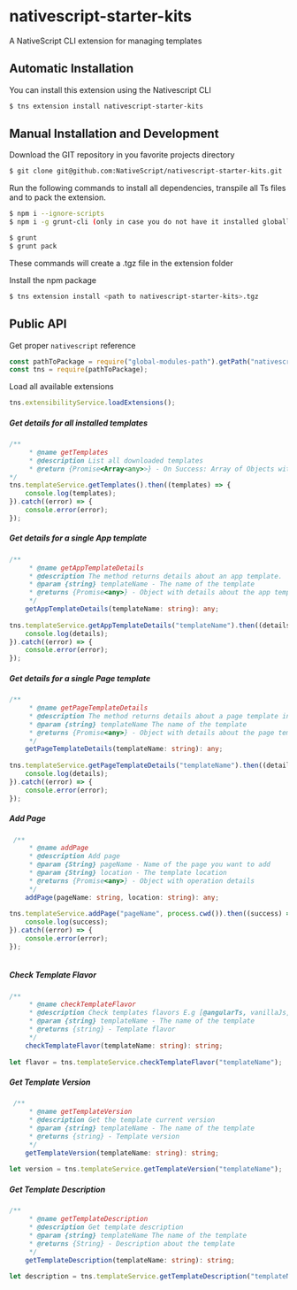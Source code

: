 # nativescript-starter-kits
A NativeScript CLI extension for managing templates

## Automatic Installation

You can install this extension using the Nativescript CLI

```bash
$ tns extension install nativescript-starter-kits
```

## Manual Installation and Development

Download the GIT repository in you favorite projects directory

```bash
$ git clone git@github.com:NativeScript/nativescript-starter-kits.git

```

Run the following commands to install all dependencies, transpile all Ts files and to pack the extension.

```bash
$ npm i --ignore-scripts
$ npm i -g grunt-cli (only in case you do not have it installed globally)

$ grunt
$ grunt pack
```
These commands will create a .tgz file in the extension folder

Install the npm package 

```bash
$ tns extension install <path to nativescript-starter-kits>.tgz
```
## Public API
Get proper `nativescript` reference
```JavaScript
const pathToPackage = require("global-modules-path").getPath("nativescript", "tns");
const tns = require(pathToPackage);

```

Load all available extensions
```JavaScript
tns.extensibilityService.loadExtensions();
```

##### Get details for all installed templates

```TypeScript
/**
     * @name getTemplates
     * @description List all downloaded templates
     * @return {Promise<Array<any>>} - On Success: Array of Objects with Details about each template
*/
tns.templateService.getTemplates().then((templates) => {
    console.log(templates);
}).catch((error) => {
    console.error(error);
});
```

##### Get details for a single App template

```typescript
/**
     * @name getAppTemplateDetails
     * @description The method returns details about an app template.
     * @param {string} templateName - The name of the template
     * @returns {Promise<any>} - Object with details about the app template
     */
    getAppTemplateDetails(templateName: string): any;
    
tns.templateService.getAppTemplateDetails("templateName").then((details) => {
    console.log(details);
}).catch((error) => {
    console.error(error);
});
```

##### Get details for a single Page template
```typescript
/**
     * @name getPageTemplateDetails
     * @description The method returns details about a page template in JSON Format
     * @param {string} templateName The name of the template
     * @returns {Promise<any>} - Object with details about the page template
     */
    getPageTemplateDetails(templateName: string): any;
    
tns.templateService.getPageTemplateDetails("templateName").then((details) => {
    console.log(details);
}).catch((error) => {
    console.error(error);
});
```

##### Add Page
```typescript
 /**
     * @name addPage
     * @description Add page
     * @param {String} pageName - Name of the page you want to add
     * @param {String} location - The template location
     * @returns {Promise<any>} - Object with operation details
     */
    addPage(pageName: string, location: string): any;
    
tns.templateService.addPage("pageName", process.cwd()).then((success) => {
    console.log(success);
}).catch((error) => {
    console.error(error);
});
    
```

##### Check Template Flavor

```typescript
/**
     * @name checkTemplateFlavor
     * @description Check templates flavors E.g [@angularTs, vanillaJs, Ts ]
     * @param {string} templateName - The name of the template 
     * @returns {string} - Template flavor 
     */
    checkTemplateFlavor(templateName: string): string;
    
let flavor = tns.templateService.checkTemplateFlavor("templateName");
```

##### Get Template Version

```typescript
 /**
     * @name getTemplateVersion
     * @description Get the template current version
     * @param {string} templateName - The name of the template 
     * @returns {string} - Template version 
     */
    getTemplateVersion(templateName: string): string;
    
let version = tns.templateService.getTemplateVersion("templateName");
```

##### Get Template Description

```typescript
/**
     * @name getTemplateDescription
     * @description Get template description
     * @param {string} templateName The name of the template 
     * @returns {String} - Description about the template 
     */
    getTemplateDescription(templateName: string): string;
    
let description = tns.templateService.getTemplateDescription("templateName");
```








